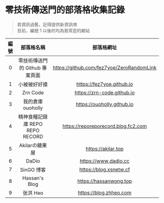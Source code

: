 # 零技術傳送門的部落格收集記錄
> 若資訊過舊，記得提供新資訊唷<br>
> 目前，編號 1 以後的均為我常逛的網站

| 編號 | 部落格名稱 | 部落格網址 |
| :---: | :---: | :---: |
| 0 | 零技術傳送門的 Github 專案頁面 | https://github.com/fez7yoe/ZeroRandomLink |
| 1 | 小被被好好摸 | https://fez7yoe.github.io |
| 2 | Zrn Code | https://zrn-code.github.io |
| 3 | 我的倉庫 ouoholly | https://ouoholly.github.io |
| 4 | 精神食糧記錄庫 REPO REPO RECORD | https://reporeporecord.blog.fc2.com |
| 5 | Akilarの糖果屋 | https://akilar.top |
| 6 | DaDio | https://www.dadio.cc |
| 7 | SinGO 博客 | https://blog.xsnetw.cf |
| 8 | Hassan's Blog | https://hassanwong.top |
| 9 | 张洪 Heo | https://blog.zhheo.com |
